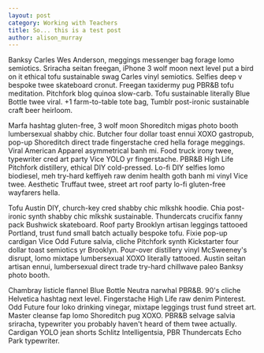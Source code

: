 ```yaml
---
layout: post
category: Working with Teachers
title: So... this is a test post
author: alison_murray
---
```


Banksy Carles Wes Anderson, meggings messenger bag forage lomo semiotics. Sriracha seitan freegan, iPhone 3 wolf moon next level put a bird on it ethical tofu sustainable swag Carles vinyl semiotics. Selfies deep v bespoke twee skateboard cronut. Freegan taxidermy pug PBR&B tofu meditation. Pitchfork blog quinoa slow-carb. Tofu sustainable literally Blue Bottle twee viral. +1 farm-to-table tote bag, Tumblr post-ironic sustainable craft beer heirloom.

Marfa hashtag gluten-free, 3 wolf moon Shoreditch migas photo booth lumbersexual shabby chic. Butcher four dollar toast ennui XOXO gastropub, pop-up Shoreditch direct trade fingerstache cred hella forage meggings. Viral American Apparel asymmetrical banh mi. Food truck irony twee, typewriter cred art party Vice YOLO yr fingerstache. PBR&B High Life Pitchfork distillery, ethical DIY cold-pressed. Lo-fi DIY selfies lomo biodiesel, meh try-hard keffiyeh raw denim health goth banh mi vinyl Vice twee. Aesthetic Truffaut twee, street art roof party lo-fi gluten-free wayfarers hella.

Tofu Austin DIY, church-key cred shabby chic mlkshk hoodie. Chia post-ironic synth shabby chic mlkshk sustainable. Thundercats crucifix fanny pack Bushwick skateboard. Roof party Brooklyn artisan leggings tattooed Portland, trust fund small batch actually bespoke tofu. Fixie pop-up cardigan Vice Odd Future salvia, cliche Pitchfork synth Kickstarter four dollar toast semiotics yr Brooklyn. Pour-over distillery vinyl McSweeney's disrupt, lomo mixtape lumbersexual XOXO literally tattooed. Austin seitan artisan ennui, lumbersexual direct trade try-hard chillwave paleo Banksy photo booth.

Chambray listicle flannel Blue Bottle Neutra narwhal PBR&B. 90's cliche Helvetica hashtag next level. Fingerstache High Life raw denim Pinterest. Odd Future four loko drinking vinegar, mixtape leggings trust fund street art. Master cleanse fap lomo Shoreditch pug XOXO. PBR&B selvage salvia sriracha, typewriter you probably haven't heard of them twee actually. Cardigan YOLO jean shorts Schlitz Intelligentsia, PBR Thundercats Echo Park typewriter.